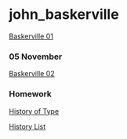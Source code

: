 # john_baskerville

[Baskerville 01](https://dominicmcgrath46.github.io/john_baskerville/baskerville1.html)

### 05 November

[Baskerville 02](https://dominicmcgrath46.github.io/john_baskerville/baskerville2.html)

### Homework

[History of Type](https://dominicmcgrath46.github.io/john_baskerville/brief-history-of-type.html)

[History List](https://dominicmcgrath46.github.io/john_baskerville/history_list.html)